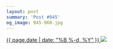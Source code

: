 ```yaml
---
layout: post
summary: 'Post #945'
og_image: 945-960.jpg
---
```


<p>
 <time>
  <a href="/945">
   {{ page.date | date: "%B %-d, %Y" }}
  </a>
 </time>
 <a href="/945">
  <img sizes="(min-width: 700px) 50vw, calc(100vw - 2rem)" src="{{ site.assets_url }}/945-480.jpg" srcset="{{ site.assets_url }}/945-240.jpg 240w, {{ site.assets_url }}/945-480.jpg 480w, {{ site.assets_url }}/945-720.jpg 720w, {{ site.assets_url }}/945-960.jpg 960w"/>
 </a>
</p>
